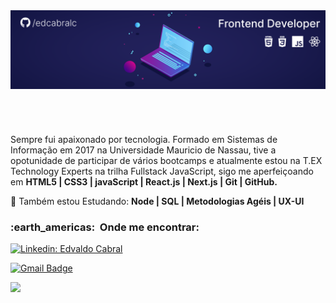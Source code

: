 <img src="./edcabralc.png" align="center" alt="Edvaldo Cabral | Front-End">

## &nbsp;

<p> 
  Sempre fui apaixonado por tecnologia. Formado em Sistemas de Informação em 2017 na Universidade Mauricio de Nassau, tive a opotunidade de participar de vários bootcamps e atualmente estou na T.EX Technology Experts na trilha Fullstack JavaScript, sigo me aperfeiçoando em <strong>HTML5 | CSS3 | javaScript | React.js | Next.js | Git | GitHub.</strong>
</p>

<p>🦄 Também estou Estudando: <strong>Node | SQL | Metodologias Agéis | UX-UI</strong>
</p>

<h3> :earth_americas: &nbsp;Onde me encontrar: </h3>

[![Linkedin: Edvaldo Cabral](<https://img.shields.io/badge/-Edvaldo Cabral-blue?style=flat-square&logo=Linkedin&logoColor=white&link=[LINK-DO-SEU-LINKEDIN](https://www.linkedin.com/in/edcabralc/)>)](https://www.linkedin.com/in/edcabralc/)

[![Gmail Badge](https://img.shields.io/badge/-cabralnet@gmail.com-006bed?style=flat-square&logo=Gmail&logoColor=white&link=mailto:cabralnet@gmail.com)](mailto:cabralnet@gmail.com)

<a href="https://github.com/edcabralc">
  <img height="180em" src="https://github-readme-stats.vercel.app/api?username=edcabralc&theme=dracula&show_icons=true" />
</a>
